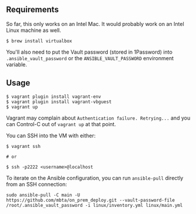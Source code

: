 ## Requirements

So far, this only works on an Intel Mac. It would probably work on an Intel Linux machine as well.

``` shell
$ brew install virtualbox
```

You'll also need to put the Vault password (stored in 1Password) into
`.ansible_vault_password` or the `ANSIBLE_VAULT_PASSWORD` environment variable.

## Usage
``` shell
$ vagrant plugin install vagrant-env
$ vagrant plugin install vagrant-vbguest
$ vagrant up
```

Vagrant may complain about `Authentication failure. Retrying...` and you can Control-C out of `vagrant up` at that point. 

You can SSH into the VM with either:

``` shell
$ vagrant ssh

# or 

$ ssh -p2222 <username>@localhost
```

To iterate on the Ansible configuration, you can run `ansible-pull` directly from an SSH connection:

``` shell
sudo ansible-pull -C main -U https://github.com/mbta/on_prem_deploy.git --vault-password-file /root/.ansible_vault_password -i linux/inventory.yml linux/main.yml
```
